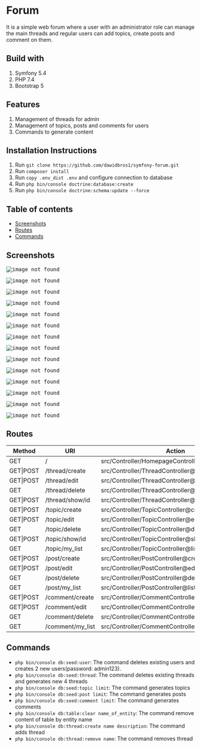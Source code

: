 # Forum
It is a simple web forum where a user with an administrator role can manage the main threads and regular users can add topics, create posts and comment on them.

## Build with
1. Symfony 5.4
2. PHP 7.4
3. Bootstrap 5

## Features
1. Management of threads for admin
2. Management of topics, posts and comments for users
3. Commands to generate content

## Installation Instructions
1. Run `git clone https://github.com/dawidbros1/symfony-forum.git`
2. Run `composer install`
3. Run `copy .env_dist .env` and configure connection to database
4. Run `php bin/console doctrine:database:create`
5. Run `php bin/console doctrine:schema:update --force`

## Table of contents
- [Screenshots](#screenshots)
- [Routes](#routes)
- [Commands](#commands)

## Screenshots
<kbd>

<!-- HomePage -->
![image not found](readme_img/homepage/homepage.png)

![image not found](readme_img/homepage/menu.png)

![image not found](readme_img/homepage/admin.png)

<!-- Thread -->
![image not found](readme_img/thread/create.png)

![image not found](readme_img/thread/show.png)

![image not found](readme_img/thread/show_author.png)

<!-- Topic -->
![image not found](readme_img/topic/create.png)

![image not found](readme_img/topic/edit.png)

![image not found](readme_img/topic/show.png)

<!-- Post -->
![image not found](readme_img/post/create.png)

<!-- Comment -->
![image not found](readme_img/comment/create.png)

<!-- MyList -->
![image not found](readme_img/topic/my_list.png)

![image not found](readme_img/post/my_list.png)

![image not found](readme_img/comment/my_list.png)

</kbd>

## Routes
| Method | URI | Action | Name |
| --- | --- | --- | --- |
| GET | / | src/Controller/HomepageController@index | app_homepage |
| GET\|POST | /thread/create| src/Controller/ThreadController@create | thread_create |
| GET\|POST | /thread/edit| src/Controller/ThreadController@edit | thread_edit |
| GET | /thread/delete| src/Controller/ThreadController@delete | thread_delete |
| GET\|POST | /thread/show/id| src/Controller/ThreadController@show | thread_show |
| GET\|POST | /topic/create| src/Controller/TopicController@create | topic_create |
| GET\|POST | /topic/edit| src/Controller/TopicController@edit | topic_edit |
| GET | /topic/delete| src/Controller/TopicController@delete | topic_delete |
| GET\|POST | /topic/show/id| src/Controller/TopicController@show | topic_show |
| GET | /topic/my_list| src/Controller/TopicController@listMyTopics | topic_my_list |
| GET\|POST | /post/create| src/Controller/PostController@create | post_create |
| GET\|POST | /post/edit| src/Controller/PostController@edit | post_edit |
| GET | /post/delete| src/Controller/PostController@delete | post_delete |
| GET | /post/my_list| src/Controller/PostController@listMyPosts | post_my_list |
| GET\|POST | /comment/create| src/Controller/CommentController@create | comment_create |
| GET\|POST | /comment/edit| src/Controller/CommentController@edit | comment_edit |
| GET | /comment/delete| src/Controller/CommentController@delete | comment_delete |
| GET | /comment/my_list| src/Controller/CommentController@listMyComments | comment_my_list |

## Commands
* `php bin/console db:seed:user`: The command deletes existing users and creates 2 new users(password: admin123).
* `php bin/console db:seed:thread`: The command deletes existing threads and generates new 4 threads
* `php bin/console db:seed:topic limit`: The command generates topics
* `php bin/console db:seed:post limit`: The command generates posts
* `php bin/console db:seed:comment limit`: The command generates comments
* `php bin/console db:table:clear name_of_entity`: The command remove content of table by entity name
* `php bin/console db:thread:create name description`: The command adds thread
* `php bin/console db:thread:remove name`: The command removes thread
